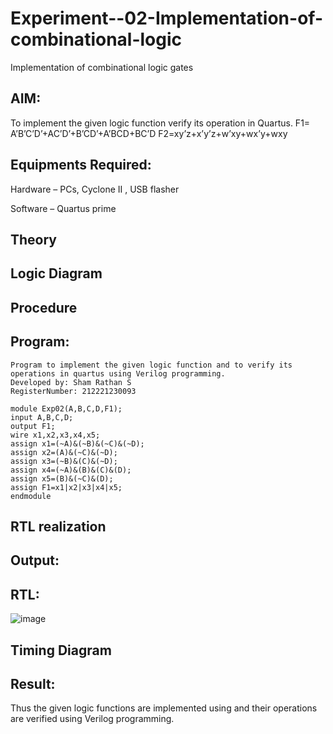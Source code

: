 # Experiment--02-Implementation-of-combinational-logic
Implementation of combinational logic gates
 
## AIM:
To implement the given logic function verify its operation in Quartus.
 F1= A’B’C’D’+AC’D’+B’CD’+A’BCD+BC’D
F2=xy’z+x’y’z+w’xy+wx’y+wxy
 
 
 
## Equipments Required:
Hardware – PCs, Cyclone II , USB flasher

Software – Quartus prime


## Theory
 

## Logic Diagram
## Procedure
## Program:
```
Program to implement the given logic function and to verify its operations in quartus using Verilog programming.
Developed by: Sham Rathan S
RegisterNumber: 212221230093

module Exp02(A,B,C,D,F1);
input A,B,C,D;
output F1;
wire x1,x2,x3,x4,x5;
assign x1=(~A)&(~B)&(~C)&(~D);
assign x2=(A)&(~C)&(~D);
assign x3=(~B)&(C)&(~D);
assign x4=(~A)&(B)&(C)&(D);
assign x5=(B)&(~C)&(D);
assign F1=x1|x2|x3|x4|x5;
endmodule

```
## RTL realization

## Output:
## RTL:
![image](https://github.com/ShamRathan/Experiment--02-Implementation-of-combinational-logic-/assets/93587823/712b7a20-0fcd-48ad-9331-7bcd31542492)

## Timing Diagram
## Result:
Thus the given logic functions are implemented using  and their operations are verified using Verilog programming.
